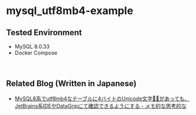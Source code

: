 # mysql_utf8mb4-example

## Tested Environment

- MySQL 8.0.33
- Docker Compose

　  
## Related Blog (Written in Japanese)

- [MySQL8系でutf8mb4なテーブルに4バイトのUnicode文字🍣🍺があっても、JetBrains系IDEやDataGripにて確認できるようにする - メモ的な思考的な](https://thinkami.hatenablog.com/entry/2023/07/12/234157)